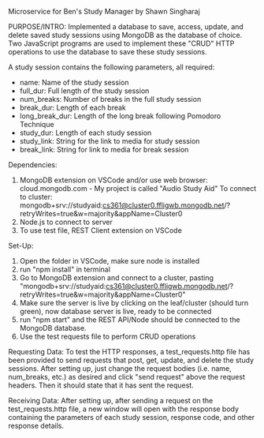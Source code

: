 Microservice for Ben's Study Manager by Shawn Singharaj

PURPOSE/INTRO:
Implemented a database to save, access, update, and delete saved study sessions using MongoDB as the database of choice. Two JavaScript programs are used to implement these "CRUD" HTTP operations to use the database to save these study sessions. 

A study session contains the following parameters, all required:
 - name: Name of the study session
 - full_dur: Full length of the study session
 - num_breaks: Number of breaks in the full study session
 - break_dur: Length of each break 
 - long_break_dur: Length of the long break following Pomodoro Technique
 - study_dur: Length of each study session
 - study_link: String for the link to media for study session
 - break_link: String for link to media for break session

Dependencies:
  1. MongoDB extension on VSCode and/or use web browser: cloud.mongodb.com - My project is called "Audio Study Aid"
      To connect to cluster: mongodb+srv://studyaid:cs361@cluster0.ffligwb.mongodb.net/?retryWrites=true&w=majority&appName=Cluster0
  2. Node.js to connect to server
  3. To use test file, REST Client extension on VSCode

Set-Up:
  1. Open the folder in VSCode, make sure node is installed
  2. run "npm install" in terminal
  3. Go to MongoDB extension and connect to a cluster, pasting "mongodb+srv://studyaid:cs361@cluster0.ffligwb.mongodb.net/?retryWrites=true&w=majority&appName=Cluster0"
  4. Make sure the server is live by clicking on the leaf/cluster (should turn green), now database server is live, ready to be connected
  5. run "npm start" and the REST API/Node should be connected to the MongoDB database.
  6. Use the test requests file to perform CRUD operations  

Requesting Data:
   To test the HTTP responses, a test_requests.http file has been provided to send requests that post, get, update, and delete the study sessions. After setting up, just change the request bodies (i.e. name, num_breaks, etc.) as desired and click "send request" above the request headers. Then it should state that it has sent the request.

Receiving Data: 
  After setting up, after sending a request on the test_requests.http file, a new window will open with the response body containing the parameters of each study session, response code, and other response details. 
